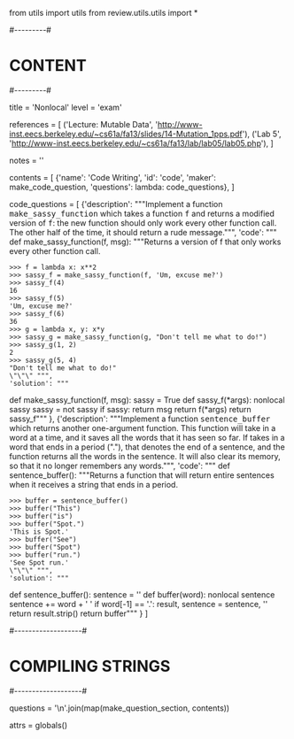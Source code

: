 from utils import utils
from review.utils.utils import *

#---------#
# CONTENT #
#---------#

title = 'Nonlocal'
level = 'exam'

references = [
    ('Lecture: Mutable Data',
     'http://www-inst.eecs.berkeley.edu/~cs61a/fa13/slides/14-Mutation_1pps.pdf'),
    ('Lab 5',
     'http://www-inst.eecs.berkeley.edu/~cs61a/fa13/lab/lab05/lab05.php'),
]

notes = ''

contents = [
    {'name': 'Code Writing',
     'id': 'code',
     'maker': make_code_question,
     'questions': lambda: code_questions},
]

code_questions = [
        {'description': """Implement a function <tt>make_sassy_function</tt> which takes a function <tt>f</tt> and returns a modified version of <tt>f</tt>: the new function should only work every other function call. The other half of the time, it should return a rude message.""",
     'code': """
def make_sassy_function(f, msg):
    \"\"\"Returns a version of f that only works every other function
    call.

    >>> f = lambda x: x**2
    >>> sassy_f = make_sassy_function(f, 'Um, excuse me?')
    >>> sassy_f(4)
    16
    >>> sassy_f(5)
    'Um, excuse me?'
    >>> sassy_f(6)
    36
    >>> g = lambda x, y: x*y
    >>> sassy_g = make_sassy_function(g, "Don't tell me what to do!")
    >>> sassy_g(1, 2)
    2
    >>> sassy_g(5, 4)
    "Don't tell me what to do!"
    \"\"\" """,
    'solution': """
def make_sassy_function(f, msg):
    sassy = True
    def sassy_f(*args):
        nonlocal sassy
        sassy = not sassy
        if sassy:
            return msg
        return f(*args)
    return sassy_f"""
    },
        {'description': """Implement a function <tt>sentence_buffer</tt> which returns another one-argument function. This function will take in a word at a time, and it saves all the words that it has seen so far. If takes in a word that ends in a period ("."), that denotes the end of a sentence, and the function returns all the words in the sentence. It will also clear its memory, so that it no longer remembers any words.""",
     'code': """
def sentence_buffer():
    \"\"\"Returns a function that will return entire sentences when it
    receives a string that ends in a period.

    >>> buffer = sentence_buffer()
    >>> buffer("This")
    >>> buffer("is")
    >>> buffer("Spot.")
    'This is Spot.'
    >>> buffer("See")
    >>> buffer("Spot")
    >>> buffer("run.")
    'See Spot run.'
    \"\"\" """,
    'solution': """
def sentence_buffer():
    sentence = ''
    def buffer(word):
        nonlocal sentence
        sentence += word + ' '
        if word[-1] == '.':
            result, sentence = sentence, ''
            return result.strip()
    return buffer"""
    }
]


#-------------------#
# COMPILING STRINGS #
#-------------------#

questions = '\n'.join(map(make_question_section, contents))

attrs = globals()


